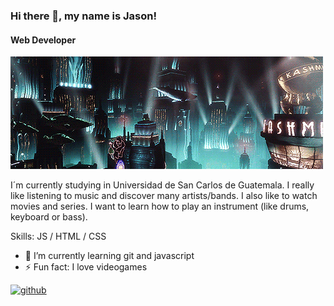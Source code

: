 ### Hi there 👋, my name is Jason!
#### Web Developer
![Web Developer](Ggv.gif)

I´m currently studying in Universidad de San Carlos de Guatemala. I really like listening to music and discover many artists/bands. I also like to watch movies and series. 
I want to learn how to play an instrument (like drums, keyboard or bass).

Skills: JS / HTML / CSS

- 🌱 I’m currently learning git and javascript 
- ⚡ Fun fact: I love videogames 


[<img src='https://cdn.jsdelivr.net/npm/simple-icons@3.0.1/icons/github.svg' alt='github' height='40'>](https://github.com/JsonAG)  


